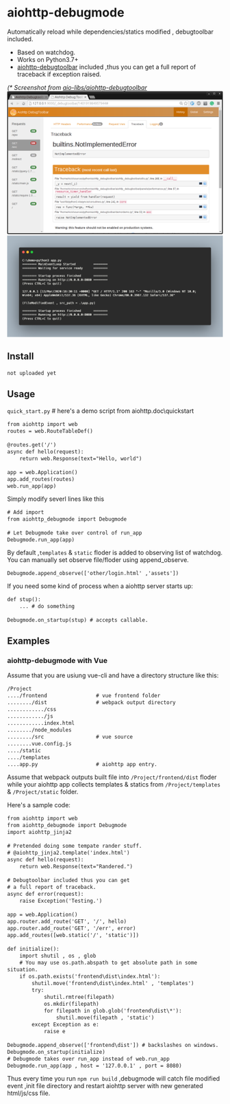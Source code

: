 # aiohttp-debugmode
Automatically reload while dependencies/statics modified , debugtoolbar included.

- Based on watchdog.
- Works on Python3.7+
- [aiohttp-debugtoolbar](https://github.com/aio-libs/aiohttp-debugtoolbar) included ,thus you can get a full report of traceback if exception raised.

*(\* Screenshot from [aio-libs/aiohttp-debugtoolbar](https://github.com/aio-libs/aiohttp-debugtoolbar\)\*)*
![](https://github.com/GoodManWEN/aiohttp-debugmode/blob/master/screenshots/aiohttp_debugtoolba_sceenshot.png)
![](https://github.com/GoodManWEN/aiohttp-debugmode/blob/master/screenshots/carbon.png)

## Install

    not uploaded yet

## Usage

`quick_start.py`
\# here's a demo script from aiohttp.doc\\quickstart
```Python3
from aiohttp import web
routes = web.RouteTableDef()

@routes.get('/')
async def hello(request):
    return web.Response(text="Hello, world")

app = web.Application()
app.add_routes(routes)
web.run_app(app)
```

Simply modify severl lines like this
```Python3
# Add import
from aiohttp_debugmode import Debugmode

# Let Debugmode take over control of run_app
Debugmode.run_app(app)
```

By default ,`templates` & `static` floder is added to observing list of watchdog. You can manually set observe file/floder using append_observe.
```Python3
Debugmode.append_observe(['other/login.html' ,'assets'])
```

If you need some kind of process when a aiohttp server starts up:
```Python3
def stup():
	... # do something

Debugmode.on_startup(stup) # accepts callable.
```

## Examples

### aiohttp-debugmode with Vue
Assume that you are usiung vue-cli and have a directory structure like this:
```
/Project
..../frontend                # vue frontend folder
......../dist                # webpack output directory
............/css
............/js
............index.html
......../node_modules
......../src                 # vue source
........vue.config.js
..../static
..../templates
....app.py                   # aiohttp app entry.
```
Assume that webpack outputs built file into `/Project/frontend/dist` floder while your aiohttp app collects templates & statics from `/Project/templates` & `/Project/static` folder.

Here's a sample code:
```Python3
from aiohttp import web
from aiohttp_debugmode import Debugmode
import aiohttp_jinja2

# Pretended doing some tempate rander stuff.
# @aiohttp_jinja2.template('index.html')
async def hello(request):
    return web.Response(text="Randered.") 

# Debugtoolbar included thus you can get 
# a full report of traceback.
async def error(request):
    raise Exception('Testing.')

app = web.Application()
app.router.add_route('GET', '/', hello)
app.router.add_route('GET', '/err', error)
app.add_routes([web.static('/', 'static')])

def initialize():
    import shutil , os , glob
    # You may use os.path.abspath to get absolute path in some situation.
    if os.path.exists('frontend\dist\index.html'):
        shutil.move('frontend\dist\index.html' , 'templates')
        try:
            shutil.rmtree(filepath)
            os.mkdir(filepath)
            for filepath in glob.glob('frontend\dist\*'):
                shutil.move(filepath , 'static')
        except Exception as e:
            raise e

Debugmode.append_observe(['frontend\dist']) # backslashes on windows.
Debugmode.on_startup(initialize)
# Debugmode takes over run_app instead of web.run_app
Debugmode.run_app(app , host = '127.0.0.1' , port = 8080)
```

Thus every time you run `npm run build` ,debugmode will catch file modified event ,init file directory and restart aiohttp server with new generated html/js/css file.